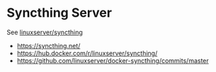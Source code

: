 # Syncthing Server

See [linuxserver/syncthing](https://hub.docker.com/r/linuxserver/syncthing/)

- https://syncthing.net/
- https://hub.docker.com/r/linuxserver/syncthing/
- https://github.com/linuxserver/docker-syncthing/commits/master
